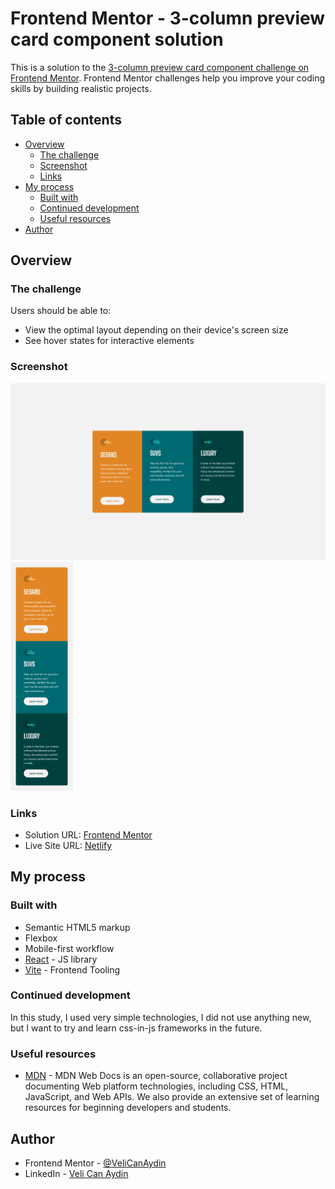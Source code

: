 # Frontend Mentor - 3-column preview card component solution

This is a solution to the [3-column preview card component challenge on Frontend Mentor](https://www.frontendmentor.io/challenges/3column-preview-card-component-pH92eAR2-). Frontend Mentor challenges help you improve your coding skills by building realistic projects.

## Table of contents

- [Overview](#overview)
  - [The challenge](#the-challenge)
  - [Screenshot](#screenshot)
  - [Links](#links)
- [My process](#my-process)
  - [Built with](#built-with)
  - [Continued development](#continued-development)
  - [Useful resources](#useful-resources)
- [Author](#author)

## Overview

### The challenge

Users should be able to:

- View the optimal layout depending on their device's screen size
- See hover states for interactive elements

### Screenshot

<!-- ![](./mobile-screenshot.png)
![](./desktop-screenshot.png) -->
<img src="./desktop-screenshot.png" style="width:650px"/>
<img src="./mobile-screenshot.png" style="width:100px"/>

### Links

- Solution URL: [Frontend Mentor](https://www.frontendmentor.io/solutions/3column-preview-card-component-Ua0Kn1H6vF)
- Live Site URL: [Netlify](https://timely-lollipop-beb82c.netlify.app/)

## My process

### Built with

- Semantic HTML5 markup
- Flexbox
- Mobile-first workflow
- [React](https://reactjs.org/) - JS library
- [Vite](https://vitejs.dev/) - Frontend Tooling

### Continued development

In this study, I used very simple technologies, I did not use anything new, but I want to try and learn css-in-js frameworks in the future.

### Useful resources

- [MDN](https://developer.mozilla.org/en-US/) - MDN Web Docs is an open-source, collaborative project documenting Web platform technologies, including CSS, HTML, JavaScript, and Web APIs. We also provide an extensive set of learning resources for beginning developers and students.

## Author

- Frontend Mentor - [@VeliCanAydin](https://www.frontendmentor.io/profile/VeliCanAydin)
- LinkedIn - [Veli Can Aydin](https://www.linkedin.com/in/velicanaydin/)
